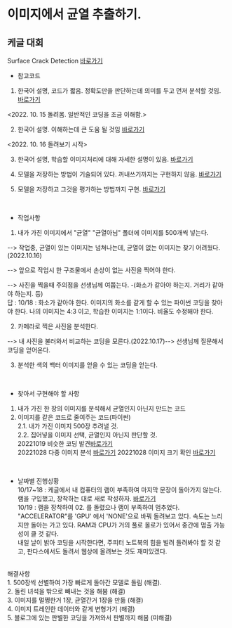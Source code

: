 # 이미지에서 균열 추출하기.

## 케글 대회
   Surface Crack Detection [바로가기](https://www.kaggle.com/datasets/arunrk7/surface-crack-detection)

* 참고코드
1. 한국어 설명, 코드가 짧음. 정확도만을 판단하는데 의미를 두고 먼저 분석할 것임.
[바로가기](https://www.kaggle.com/code/song3song/smc-detection-of-surface-crack-feat-cnn)

<2022. 10. 15 돌려몸. 일반적인 코딩을 조금 이해함.>

2. 한국어 설명. 이해하는데 큰 도움 될 것임
[바로가기](https://www.kaggle.com/code/formeforu/team-4-cnn-for-concrete-crack-image)

<2022. 10. 16 돌려보기 시작> 

3. 한국어 설명, 학습할 이미지처리에 대해 자세한 설명이 있음.
[바로가기](https://www.kaggle.com/code/formeforu/smarcle-w3-concrete-crack-image)

4. 모델을 저장하는 방법이 기술되어 있다. 꺼내쓰기까지는 구현하지 않음.
[바로가기](https://www.kaggle.com/code/jiyajiwon/surface-crack-detection-using-cnn#Model-1:-Inception-V3)

5. 모델을 저장하고 그것을 평가하는 방법까지 구현.
[바로가기](https://www.kaggle.com/code/kutaykutlu/99-9-acc-resnet50-inceptionv3-vgg16)&nbsp; 
<br>

* 작업사항
1. 내가 가진 이미지에서 "균열" "균열아님" 폴더에 이미지를 500개씩 넣는다.

 --> 작업중, 균열이 있는 이미지는 넘쳐나는데, 균열이 없는 이미지는 찾기 어려웠다.(2022.10.16)
 
 --> 앞으로 작업시 한 구조물에서 손상이 없는 사진을 찍어야 한다. 
 
 --> 사진을 찍을때 주의점을 선생님께 여쭙는다. -(화소가 같아야 하는지. 거리가 같아야 하는지. 등)<br>
   답 : 10/18 : 화소가 같아야 한다. 이미지의 화소를 같게 할 수 있는 파이썬 코딩을 찾아야 한다. 나의 이미지는 4:3 이고, 학습한 이미지는 1:1이다. 비율도 수정해야 한다.
 
2. 카메라로 찍은 사진을 분석한다.

 --> 내 사진을 불러와서 비교하는 코딩을 모른다.(2022.10.17)--> 선생님께 질문해서 코딩을 얻어온다.
 
3. 분석한 색의 백터 이미지를 얻을 수 있는 코딩을 얻는다.
<br>

* 찾아서 구현해야 할 사항
1. 내가 가진 한 장의 이미지를 분석해서 균열인지 아닌지 만드는 코드 <br>
2. 이미지를 같은 코드로 줄여주는 코드(파이썬) <br>
 2.1. 내가 가진 이미지 500장 추려낼 것. <br>
 2.2. 집어넣을 이미지 선택, 균열인지 아닌지 판단할 것.<br>
   20221019 비슷한 코딩 발견[바로가기](https://hyjykelly.tistory.com/m/20)<br>
   20221028 다중 이미지 분석 [바로가기](https://zeuskwon-ds.tistory.com/49)
   20221028 이미지 크기 확인 [바로가기](https://ponyozzang.tistory.com/596)
<br>

* 날짜별 진행상황<br>
10/17~18 : 케글에서 내 컴퓨터의 램이 부족하여 마지막 문장이 돌아가지 않는다. 램을 구입했고, 장착하는 대로 새로 작성하자.
[바로가기](https://www.kaggle.com/code/kimhyunoh/20221017/edit)<br>
10/19 : 램을 장착하여 02. 를 돌렸으나 램이 부족하여 멈추었다. "ACCELERATOR"를 'GPU' 에서 'NONE'으로 바꿔 돌려보고 있다. 속도는 느리지만 돌아는 가고 있다.
        RAM과 CPU가 거의 풀로 올로가 있어서 중간에 멈출 가능성이 클 것 같다.<br>
        내일 날이 밝아 코딩을 시작한다면, 주피터 노트북의 힘을 빌려 돌려봐야 할 것 같고, 판다스에서도 돌려서 웹상에 올려보는 것도 재미있겠다.<br>
<br>
해결사항<br>
1. 500장씩 선별하여 가장 빠르게 돌아간 모델로 돌림       (해결).<br>
2. 돌린 녀석을 밖으로 빼내는 것을 해봄                  (해결)<br>
3. 이미지를 멀쩡한거 1장, 균열간거 1장을 만듦            (해결)<br>
4. 이미지 트레인한 데이터와 같게 변형가기                (해결)<br>
5. 블로그에 있는 판별한 코딩을 가져와서 판별까지 해봄     (미해결)<br>

